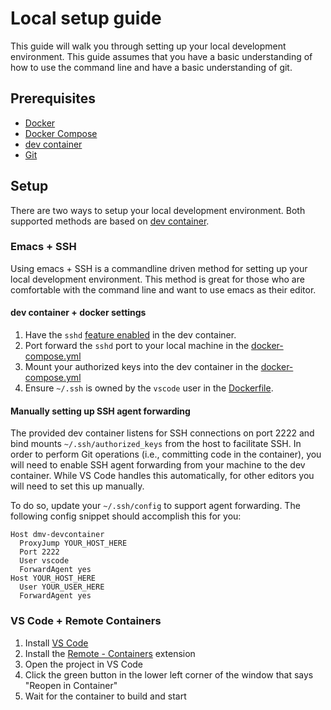 # Local setup guide

This guide will walk you through setting up your local development environment. This guide assumes that you have a basic understanding of how to use the command line and have a basic understanding of git.

## Prerequisites

* [Docker](https://docs.docker.com/install/)
* [Docker Compose](https://docs.docker.com/compose/install/)
* [dev container](https://containers.dev/)
* [Git](https://git-scm.com/downloads)

## Setup

There are two ways to setup your local development environment. Both supported methods are based on [dev container](https://containers.dev/).

### Emacs + SSH

Using emacs + SSH is a commandline driven method for setting up your local development environment. This method is great for those who are comfortable with the command line and want to use emacs as their editor.

#### dev container + docker settings

1. Have the `sshd` [feature enabled](https://github.com/infratographer/dmv/blob/b2909882baf1c9042e8a8a802b58724172ed0c23/.devcontainer/devcontainer.json#L15) in the dev container.
1. Port forward the `sshd` port to your local machine in the [docker-compose.yml](https://github.com/infratographer/dmv/blob/main/.devcontainer/docker-compose.yml#L10-L11)
1. Mount your authorized keys into the dev container in the [docker-compose.yml](https://github.com/infratographer/dmv/blob/main/.devcontainer/docker-compose.yml#L16-L19)
1. Ensure `~/.ssh` is owned by the `vscode` user in the [Dockerfile](https://github.com/infratographer/dmv/blob/main/.devcontainer/Dockerfile#L5-L7).

#### Manually setting up SSH agent forwarding

The provided dev container listens for SSH connections on port 2222 and bind mounts `~/.ssh/authorized_keys` from the host to facilitate SSH. In order to perform Git operations (i.e., committing code in the container), you will need to enable SSH agent forwarding from your machine to the dev container. While VS Code handles this automatically, for other editors you will need to set this up manually.

To do so, update your `~/.ssh/config` to support agent forwarding. The following config snippet should accomplish this for you:

```
Host dmv-devcontainer
  ProxyJump YOUR_HOST_HERE
  Port 2222
  User vscode
  ForwardAgent yes
Host YOUR_HOST_HERE
  User YOUR_USER_HERE
  ForwardAgent yes
```

### VS Code + Remote Containers

1. Install [VS Code](https://code.visualstudio.com/)
1. Install the [Remote - Containers](https://marketplace.visualstudio.com/items?itemName=ms-vscode-remote.remote-containers) extension
1. Open the project in VS Code
1. Click the green button in the lower left corner of the window that says "Reopen in Container"
1. Wait for the container to build and start


